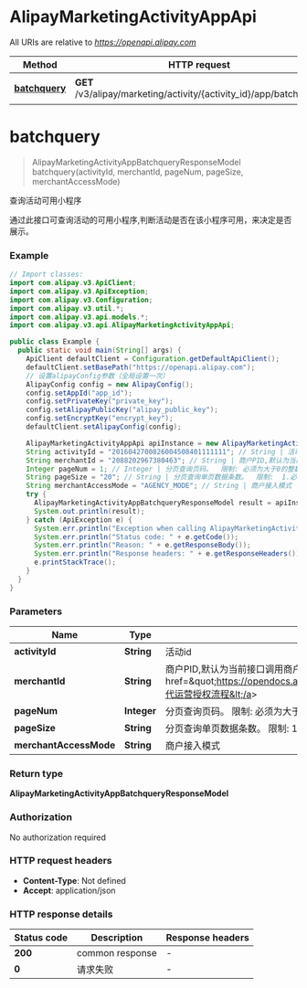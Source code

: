 # AlipayMarketingActivityAppApi

All URIs are relative to *https://openapi.alipay.com*

| Method | HTTP request | Description |
|------------- | ------------- | -------------|
| [**batchquery**](AlipayMarketingActivityAppApi.md#batchquery) | **GET** /v3/alipay/marketing/activity/{activity_id}/app/batchquery | 查询活动可用小程序 |


<a name="batchquery"></a>
# **batchquery**
> AlipayMarketingActivityAppBatchqueryResponseModel batchquery(activityId, merchantId, pageNum, pageSize, merchantAccessMode)

查询活动可用小程序

通过此接口可查询活动的可用小程序,判断活动是否在该小程序可用，来决定是否展示。

### Example
```java
// Import classes:
import com.alipay.v3.ApiClient;
import com.alipay.v3.ApiException;
import com.alipay.v3.Configuration;
import com.alipay.v3.util.*;
import com.alipay.v3.api.models.*;
import com.alipay.v3.api.AlipayMarketingActivityAppApi;

public class Example {
  public static void main(String[] args) {
    ApiClient defaultClient = Configuration.getDefaultApiClient();
    defaultClient.setBasePath("https://openapi.alipay.com");
    // 设置alipayConfig参数（全局设置一次）
    AlipayConfig config = new AlipayConfig();
    config.setAppId("app_id");
    config.setPrivateKey("private_key");
    config.setAlipayPublicKey("alipay_public_key");
    config.setEncryptKey("encrypt_key");
    defaultClient.setAlipayConfig(config);

    AlipayMarketingActivityAppApi apiInstance = new AlipayMarketingActivityAppApi(defaultClient);
    String activityId = "2016042700826004508401111111"; // String | 活动id
    String merchantId = "2088202967380463"; // String | 商户PID,默认为当前接口调用商户  限制:  接口调用者必须有商户代运营权限。  <a href=\"https://opendocs.alipay.com/mini/01hm6i#%E4%BB%A3%E8%BF%90%E8%90%A5%E6%8E%88%E6%9D%83\">代运营授权流程</a>
    Integer pageNum = 1; // Integer | 分页查询页码。  限制: 必须为大于0的整数
    String pageSize = "20"; // String | 分页查询单页数据条数。  限制:  1.必须为大于0的整数  2.每页最大值为20
    String merchantAccessMode = "AGENCY_MODE"; // String | 商户接入模式
    try {
      AlipayMarketingActivityAppBatchqueryResponseModel result = apiInstance.batchquery(activityId, merchantId, pageNum, pageSize, merchantAccessMode);
      System.out.println(result);
    } catch (ApiException e) {
      System.err.println("Exception when calling AlipayMarketingActivityAppApi#batchquery");
      System.err.println("Status code: " + e.getCode());
      System.err.println("Reason: " + e.getResponseBody());
      System.err.println("Response headers: " + e.getResponseHeaders());
      e.printStackTrace();
    }
  }
}
```

### Parameters

| Name | Type | Description  | Notes |
|------------- | ------------- | ------------- | -------------|
| **activityId** | **String**| 活动id | |
| **merchantId** | **String**| 商户PID,默认为当前接口调用商户  限制:  接口调用者必须有商户代运营权限。  &lt;a href&#x3D;\&quot;https://opendocs.alipay.com/mini/01hm6i#%E4%BB%A3%E8%BF%90%E8%90%A5%E6%8E%88%E6%9D%83\&quot;&gt;代运营授权流程&lt;/a&gt; | [optional] |
| **pageNum** | **Integer**| 分页查询页码。  限制: 必须为大于0的整数 | [optional] |
| **pageSize** | **String**| 分页查询单页数据条数。  限制:  1.必须为大于0的整数  2.每页最大值为20 | [optional] |
| **merchantAccessMode** | **String**| 商户接入模式 | [optional] |

### Return type

**AlipayMarketingActivityAppBatchqueryResponseModel**

### Authorization

No authorization required

### HTTP request headers

 - **Content-Type**: Not defined
 - **Accept**: application/json

### HTTP response details
| Status code | Description | Response headers |
|-------------|-------------|------------------|
| **200** | common response |  -  |
| **0** | 请求失败 |  -  |

